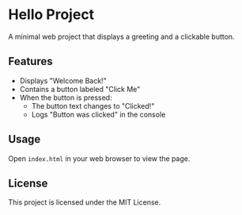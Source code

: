 # Hello Project

A minimal web project that displays a greeting and a clickable button.

## Features
- Displays "Welcome Back!"
- Contains a button labeled "Click Me"
- When the button is pressed:
  - The button text changes to "Clicked!"
  - Logs "Button was clicked" in the console

## Usage
Open `index.html` in your web browser to view the page.

## License
This project is licensed under the MIT License.